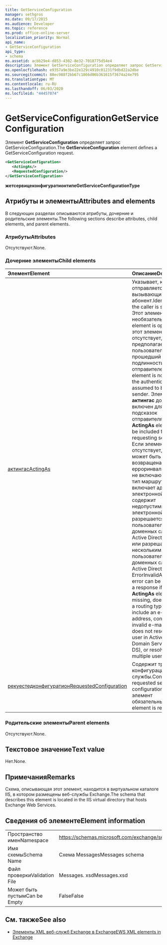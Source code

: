 ```yaml
---
title: GetServiceConfiguration
manager: sethgros
ms.date: 09/17/2015
ms.audience: Developer
ms.topic: reference
ms.prod: office-online-server
localization_priority: Normal
api_name:
- GetServiceConfiguration
api_type:
- schema
ms.assetid: acbb29e4-d853-4302-8e32-7018775d54e4
description: Элемент GetServiceConfiguration определяет запрос GetServiceConfiguration.
ms.openlocfilehash: e9357a9e3be22e129c4910c01231f9dbd22a2dbe
ms.sourcegitcommit: 88ec988f2bb67c1866d06b361615f3674a24e795
ms.translationtype: MT
ms.contentlocale: ru-RU
ms.lasthandoff: 06/03/2020
ms.locfileid: "44457874"
---
```

# <a name="getserviceconfiguration"></a><span data-ttu-id="3c1ae-103">GetServiceConfiguration</span><span class="sxs-lookup"><span data-stu-id="3c1ae-103">GetServiceConfiguration</span></span>

<span data-ttu-id="3c1ae-104">Элемент **GetServiceConfiguration** определяет запрос GetServiceConfiguration.</span><span class="sxs-lookup"><span data-stu-id="3c1ae-104">The **GetServiceConfiguration** element defines a GetServiceConfiguration request.</span></span> 
  
```XML
<GetServiceConfiguration>
   <ActingAs/>
   <RequestedConfiguration/>
</GetServiceConfiguration>
```

 <span data-ttu-id="3c1ae-105">**жетсервицеконфигуратионтипе**</span><span class="sxs-lookup"><span data-stu-id="3c1ae-105">**GetServiceConfigurationType**</span></span>
## <a name="attributes-and-elements"></a><span data-ttu-id="3c1ae-106">Атрибуты и элементы</span><span class="sxs-lookup"><span data-stu-id="3c1ae-106">Attributes and elements</span></span>

<span data-ttu-id="3c1ae-107">В следующих разделах описываются атрибуты, дочерние и родительские элементы.</span><span class="sxs-lookup"><span data-stu-id="3c1ae-107">The following sections describe attributes, child elements, and parent elements.</span></span>
  
### <a name="attributes"></a><span data-ttu-id="3c1ae-108">Атрибуты</span><span class="sxs-lookup"><span data-stu-id="3c1ae-108">Attributes</span></span>

<span data-ttu-id="3c1ae-109">Отсутствуют.</span><span class="sxs-lookup"><span data-stu-id="3c1ae-109">None.</span></span>
  
### <a name="child-elements"></a><span data-ttu-id="3c1ae-110">Дочерние элементы</span><span class="sxs-lookup"><span data-stu-id="3c1ae-110">Child elements</span></span>

|<span data-ttu-id="3c1ae-111">**Элемент**</span><span class="sxs-lookup"><span data-stu-id="3c1ae-111">**Element**</span></span>|<span data-ttu-id="3c1ae-112">**Описание**</span><span class="sxs-lookup"><span data-stu-id="3c1ae-112">**Description**</span></span>|
|:-----|:-----|
|[<span data-ttu-id="3c1ae-113">актингас</span><span class="sxs-lookup"><span data-stu-id="3c1ae-113">ActingAs</span></span>](actingas.md) <br/> |<span data-ttu-id="3c1ae-114">Указывает, кому отправляется вызывающий абонент.</span><span class="sxs-lookup"><span data-stu-id="3c1ae-114">Identifies who the caller is sending as.</span></span> <span data-ttu-id="3c1ae-115">Этот элемент является необязательным.</span><span class="sxs-lookup"><span data-stu-id="3c1ae-115">This element is optional.</span></span> <span data-ttu-id="3c1ae-116">Если этот элемент отсутствует, предполагается, что пользователь, прошедший проверку подлинности, является отправителем.</span><span class="sxs-lookup"><span data-stu-id="3c1ae-116">If this element is not present, the authenticated user is assumed to be the sender.</span></span> <span data-ttu-id="3c1ae-117">Элемент **актингас** должен быть включен для запроса подсказок отправителя.</span><span class="sxs-lookup"><span data-stu-id="3c1ae-117">The **ActingAs** element must be included for requesting sender hints.</span></span> <span data-ttu-id="3c1ae-118">Если элемент **актингас** отсутствует, в отклике может быть возвращена ошибка ерроринвалидаргумент, не включающая в себя тип маршрутизации, не включает адрес электронной почты, содержит недопустимый адрес электронной почты, не разрешается пользователю в доменных службах Active Directory (AD DS) или разрешается нескольким пользователям в доменных службах Active Directory.</span><span class="sxs-lookup"><span data-stu-id="3c1ae-118">An ErrorInvalidArgument error can be returned in a response if the **ActingAs** element is missing, does not include a routing type, does not include an e-mail address, contains an invalid e-mail address, does not resolve to a user in Active Directory Domain Services (AD DS), or resolves to multiple users in AD DS.</span></span>  <br/> |
|[<span data-ttu-id="3c1ae-119">рекуестедконфигуратион</span><span class="sxs-lookup"><span data-stu-id="3c1ae-119">RequestedConfiguration</span></span>](requestedconfiguration.md) <br/> |<span data-ttu-id="3c1ae-120">Содержит требуемые конфигурации службы.</span><span class="sxs-lookup"><span data-stu-id="3c1ae-120">Contains the requested service configurations.</span></span> <span data-ttu-id="3c1ae-121">Этот элемент обязательный.</span><span class="sxs-lookup"><span data-stu-id="3c1ae-121">This element is required.</span></span>  <br/> |
   
### <a name="parent-elements"></a><span data-ttu-id="3c1ae-122">Родительские элементы</span><span class="sxs-lookup"><span data-stu-id="3c1ae-122">Parent elements</span></span>

<span data-ttu-id="3c1ae-123">Отсутствуют.</span><span class="sxs-lookup"><span data-stu-id="3c1ae-123">None.</span></span>
  
## <a name="text-value"></a><span data-ttu-id="3c1ae-124">Текстовое значение</span><span class="sxs-lookup"><span data-stu-id="3c1ae-124">Text value</span></span>

<span data-ttu-id="3c1ae-125">Нет.</span><span class="sxs-lookup"><span data-stu-id="3c1ae-125">None.</span></span>
  
## <a name="remarks"></a><span data-ttu-id="3c1ae-126">Примечания</span><span class="sxs-lookup"><span data-stu-id="3c1ae-126">Remarks</span></span>

<span data-ttu-id="3c1ae-127">Схема, описывающая этот элемент, находится в виртуальном каталоге IIS, в котором размещены веб-службы Exchange.</span><span class="sxs-lookup"><span data-stu-id="3c1ae-127">The schema that describes this element is located in the IIS virtual directory that hosts Exchange Web Services.</span></span>
  
## <a name="element-information"></a><span data-ttu-id="3c1ae-128">Сведения об элементе</span><span class="sxs-lookup"><span data-stu-id="3c1ae-128">Element information</span></span>

|||
|:-----|:-----|
|<span data-ttu-id="3c1ae-129">Пространство имен</span><span class="sxs-lookup"><span data-stu-id="3c1ae-129">Namespace</span></span>  <br/> |https://schemas.microsoft.com/exchange/services/2006/messages  <br/> |
|<span data-ttu-id="3c1ae-130">Имя схемы</span><span class="sxs-lookup"><span data-stu-id="3c1ae-130">Schema Name</span></span>  <br/> |<span data-ttu-id="3c1ae-131">Схема Messages</span><span class="sxs-lookup"><span data-stu-id="3c1ae-131">Messages schema</span></span>  <br/> |
|<span data-ttu-id="3c1ae-132">Файл проверки</span><span class="sxs-lookup"><span data-stu-id="3c1ae-132">Validation File</span></span>  <br/> |<span data-ttu-id="3c1ae-133">Messages. xsd</span><span class="sxs-lookup"><span data-stu-id="3c1ae-133">Messages.xsd</span></span>  <br/> |
|<span data-ttu-id="3c1ae-134">Может быть пустым</span><span class="sxs-lookup"><span data-stu-id="3c1ae-134">Can be Empty</span></span>  <br/> |<span data-ttu-id="3c1ae-135">False</span><span class="sxs-lookup"><span data-stu-id="3c1ae-135">False</span></span>  <br/> |
   
## <a name="see-also"></a><span data-ttu-id="3c1ae-136">См. также</span><span class="sxs-lookup"><span data-stu-id="3c1ae-136">See also</span></span>



- [<span data-ttu-id="3c1ae-137">Элементы XML веб-служб Exchange в Exchange</span><span class="sxs-lookup"><span data-stu-id="3c1ae-137">EWS XML elements in Exchange</span></span>](ews-xml-elements-in-exchange.md)

